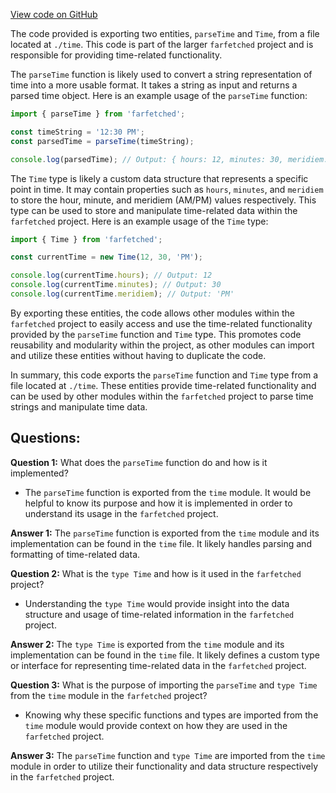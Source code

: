 [View code on GitHub](https://github.com/igorkamyshev/farfetched/packages/core/src/libs/date-nfs/index.ts)

The code provided is exporting two entities, `parseTime` and `Time`, from a file located at `./time`. This code is part of the larger `farfetched` project and is responsible for providing time-related functionality.

The `parseTime` function is likely used to convert a string representation of time into a more usable format. It takes a string as input and returns a parsed time object. Here is an example usage of the `parseTime` function:

```javascript
import { parseTime } from 'farfetched';

const timeString = '12:30 PM';
const parsedTime = parseTime(timeString);

console.log(parsedTime); // Output: { hours: 12, minutes: 30, meridiem: 'PM' }
```

The `Time` type is likely a custom data structure that represents a specific point in time. It may contain properties such as `hours`, `minutes`, and `meridiem` to store the hour, minute, and meridiem (AM/PM) values respectively. This type can be used to store and manipulate time-related data within the `farfetched` project. Here is an example usage of the `Time` type:

```javascript
import { Time } from 'farfetched';

const currentTime = new Time(12, 30, 'PM');

console.log(currentTime.hours); // Output: 12
console.log(currentTime.minutes); // Output: 30
console.log(currentTime.meridiem); // Output: 'PM'
```

By exporting these entities, the code allows other modules within the `farfetched` project to easily access and use the time-related functionality provided by the `parseTime` function and `Time` type. This promotes code reusability and modularity within the project, as other modules can import and utilize these entities without having to duplicate the code.

In summary, this code exports the `parseTime` function and `Time` type from a file located at `./time`. These entities provide time-related functionality and can be used by other modules within the `farfetched` project to parse time strings and manipulate time data.
## Questions: 
 **Question 1:** What does the `parseTime` function do and how is it implemented?
- The `parseTime` function is exported from the `time` module. It would be helpful to know its purpose and how it is implemented in order to understand its usage in the `farfetched` project.

**Answer 1:** The `parseTime` function is exported from the `time` module and its implementation can be found in the `time` file. It likely handles parsing and formatting of time-related data.

**Question 2:** What is the `type Time` and how is it used in the `farfetched` project?
- Understanding the `type Time` would provide insight into the data structure and usage of time-related information in the `farfetched` project.

**Answer 2:** The `type Time` is exported from the `time` module and its implementation can be found in the `time` file. It likely defines a custom type or interface for representing time-related data in the `farfetched` project.

**Question 3:** What is the purpose of importing the `parseTime` and `type Time` from the `time` module in the `farfetched` project?
- Knowing why these specific functions and types are imported from the `time` module would provide context on how they are used in the `farfetched` project.

**Answer 3:** The `parseTime` function and `type Time` are imported from the `time` module in order to utilize their functionality and data structure respectively in the `farfetched` project.
